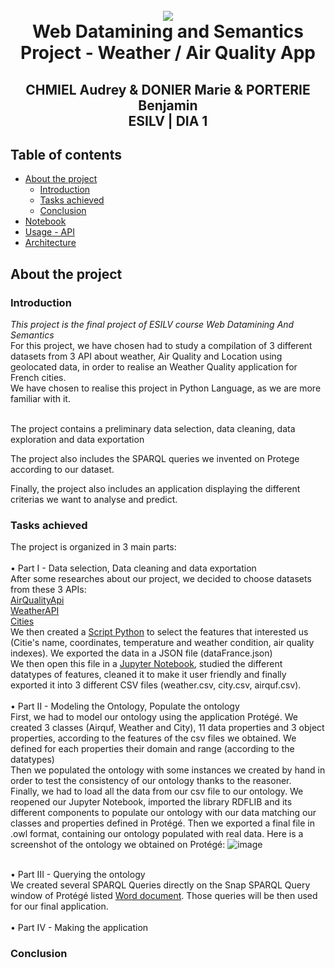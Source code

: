 <h1 align="center">
  <br>
   <img src=https://aqicn.org/images/aqicn.png>
  <br>
  Web Datamining and Semantics Project - Weather / Air Quality App 
  <h2 align="center">
    CHMIEL Audrey & DONIER Marie & PORTERIE Benjamin
    <br>
    ESILV | DIA 1
  </h2>
</h1> 

## Table of contents
  * [About the project](#about_the_project) <br>
    * [Introduction](#introduction)
    * [Tasks achieved](#tasks_achieved)
    * [Conclusion](#conclusion)
  * [Notebook](#notebook)
  * [Usage - API](#usage)
  * [Architecture](#architecture)


## About the project

### Introduction

*This project is the final project of ESILV course Web Datamining And Semantics* 
<br>
For this project, we have chosen had to study a compilation of 3 different datasets from 3 API about weather, Air Quality and Location using geolocated data, in order to realise an Weather Quality application for French cities. <br> We have chosen to realise this project in Python Language, as we are more familiar with it. 

<br> 
The project contains a preliminary data selection, data cleaning, data exploration and data exportation 

The project also includes the SPARQL queries we invented on Protege according to our dataset.

Finally, the project also includes an application displaying the different criterias we want to analyse and predict.  

### Tasks achieved 

The project is organized in 3 main parts: 
<br><br>
•	  Part I - Data selection, Data cleaning and data exportation 
<br> After some researches about our project, we decided to choose datasets from these 3 APIs: <br> 
[AirQualityApi](https://aqicn.org/api/fr/) <br>
[WeatherAPI](https://openweathermap.org/api) <br>
[Cities](https://datahub.io/core/world-cities) <br>
We then created a [Script Python](https://github.com/benptr/Web_datamining_WeatherQuality/main/apiAirQuality.py) to select the features that interested us (Citie's name, coordinates, temperature and weather condition, air quality indexes). We exported the data in a JSON file (dataFrance.json)
<br>
We then open this file in a [Jupyter Notebook](https://github.com/benptr/Web_datamining_WeatherQuality/main/Data_creation_csv.ipynb), studied the different datatypes of features, cleaned it to make it user friendly and finally exported it into 3 different CSV files (weather.csv, city.csv, airquf.csv). 
<br><br>
•	  Part II - Modeling the Ontology, Populate the ontology 
<br>
First, we had to model our ontology using the application Protégé. We created 3 classes (Airquf, Weather and City), 11 data properties and 3 object properties, according to the features of the csv files we obtained. We defined for each properties their domain and range (according to the datatypes)
<br> Then we populated the ontology with some instances we created by hand in order to test the consistency of our ontology thanks to the reasoner. 
<br>
Finally, we had to load all the data from our csv file to our ontology. We reopened our Jupyter Notebook, imported the library RDFLIB and its different components to populate our ontology with our data matching our classes and properties defined in Protégé. Then we exported a final file in .owl format, containing our ontology populated with real data. Here is a screenshot of the ontology we obtained on Protégé: 
![image](https://user-images.githubusercontent.com/61688477/159586390-7cfed3c3-1912-465a-973a-446b5a6d85f6.png) 
<br><br>


•	Part III - Querying the ontology <br>
We created several SPARQL Queries directly on the Snap SPARQL Query window of Protégé listed [Word document](https://github.com/benptr/Web_datamining_WeatherQuality/main/SPARQL_QUERIES.docx). Those queries will be then used for our final application.
<br><br>
•  Part IV - Making the application
 
### Conclusion

